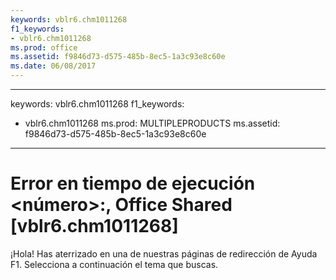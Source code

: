 ```yaml
---
keywords: vblr6.chm1011268
f1_keywords:
- vblr6.chm1011268
ms.prod: office
ms.assetid: f9846d73-d575-485b-8ec5-1a3c93e8c60e
ms.date: 06/08/2017
---
```


---
keywords: vblr6.chm1011268
f1_keywords:
- vblr6.chm1011268
ms.prod: MULTIPLEPRODUCTS
ms.assetid: f9846d73-d575-485b-8ec5-1a3c93e8c60e
---


# Error en tiempo de ejecución <número>:, Office Shared [vblr6.chm1011268]

¡Hola! Has aterrizado en una de nuestras páginas de redirección de Ayuda F1. Selecciona a continuación el tema que buscas.



